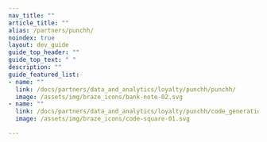 ```yaml
---
nav_title: ""
article_title: ""
alias: /partners/punchh/
noindex: true
layout: dev_guide
guide_top_header: ""
guide_top_text: " "
description: ""
guide_featured_list:
- name: ""
  link: /docs/partners/data_and_analytics/loyalty/punchh/punchh/
  image: /assets/img/braze_icons/bank-note-02.svg
- name: ""
  link: /docs/partners/data_and_analytics/loyalty/punchh/code_generation/
  image: /assets/img/braze_icons/code-square-01.svg

---
```


<br><br>